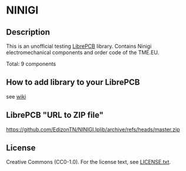# NINIGI

## Description

This is an unofficial testing [LibrePCB](https://librepcb.org) library. 
Contains Ninigi electromechanical components and order code of the TME.EU.

Total: 9 components


## How to add library to your LibrePCB
see [wiki](../../wiki/)


## LibrePCB "URL to ZIP file"
https://github.com/EdizonTN/NINIGI.lplib/archive/refs/heads/master.zip

## License

Creative Commons (CC0-1.0). For the license text, see [LICENSE.txt](LICENSE.txt).
